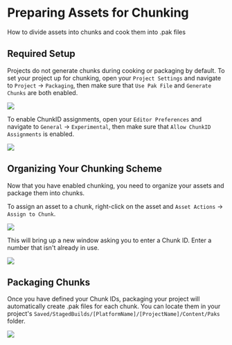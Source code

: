# Preparing Assets for Chunking

How to divide assets into chunks and cook them into .pak files

## Required Setup

Projects do not generate chunks during cooking or packaging by default. To set your project up for chunking, open your `Project Settings` and navigate to `Project` → `Packaging`, then make sure that `Use Pak File` and `Generate Chunks` are both enabled.

![](https://media.discordapp.net/attachments/917649484450775061/917649651241480252/Packaging.png)

To enable ChunkID assignments, open your `Editor Preferences` and navigate to `General` → `Experimental`, then make sure that `Allow ChunkID Assignments` is enabled.

![](https://media.discordapp.net/attachments/917649484450775061/917649651698655232/ChunkID.png)

## Organizing Your Chunking Scheme

Now that you have enabled chunking, you need to organize your assets and package them into chunks.

To assign an asset to a chunk, right-click on the asset and `Asset Actions` → `Assign to Chunk`.

![](https://media.discordapp.net/attachments/917649484450775061/917649651891597362/AssignToChunk.png)

This will bring up a new window asking you to enter a Chunk ID. Enter a number that isn't already in use.

![](https://media.discordapp.net/attachments/917649484450775061/917649652101296138/EnterChunkID.png)

## Packaging Chunks

Once you have defined your Chunk IDs, packaging your project will automatically create .pak files for each chunk. You can locate them in your project's `Saved/StagedBuilds/[PlatformName]/[ProjectName]/Content/Paks` folder.

![](https://media.discordapp.net/attachments/917649484450775061/917650910509924382/unknown.png)